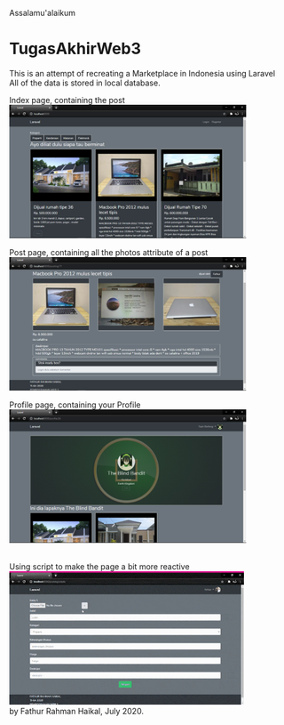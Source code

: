 Assalamu'alaikum
# TugasAkhirWeb3

This is an attempt of recreating a Marketplace in Indonesia using Laravel <br>
All of the data is stored in local database.

Index page, containing the post <br>
<img src="https://github.com/fathur-rahman/TugasAkhirWeb3/blob/master/Previews/Index.png" height=240>

Post page, containing all the photos attribute of a post <br>
<img src="https://github.com/fathur-rahman/TugasAkhirWeb3/blob/master/Previews/Detail.png" height=240>

Profile page, containing your Profile <br>
<img src="https://github.com/fathur-rahman/TugasAkhirWeb3/blob/master/Previews/Profile.png" height=240>


<br>
Using script to make the page a bit more reactive <br>
<img src="https://github.com/fathur-rahman/TugasAkhirWeb3/blob/master/Previews/Reactive%20input%20button%20script_1.gif" height=240>
<br>
by Fathur Rahman Haikal, July 2020.


